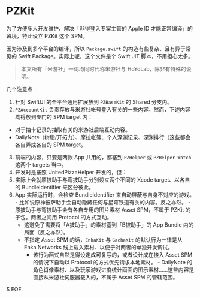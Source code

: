 # PZKit

为了方便多人开发维护、解决「非得登入专案主管的 Apple ID 才能正常编译」的窘境，特此设立 PZKit 这个 SPM。

因为涉及到多个平台的编译，所以 `Package.swift` 的构造有些复杂、且有异于常见的 Swift Package。实际上呢，这个文件是个 Swift JIT 脚本，不用担心太多。

> 本文所有「米游社」一词均同时代称米游社与 HoYoLab，除非有特殊的说明。

几个注意点：

1. 针对 SwiftUI 的全平台通用扩展放到 `PZBaseKit` 的 Shared 分支内。
2. `PZAccountKit` 负责存放与米游社帐号登入有关的一些内容。然而，下述内容均得放到专门的 SPM target 内：
  - 对于抽卡记录的抽取有关的米游社后端互动内容。
  - DailyNote（树脂/开拓力）、摩拉帐簿、个人深渊记录、深渊排行（这些都会各自弄成各自的 SPM target。
3. 前端的内容，只要是两款 App 共用的，都塞到 `PZHelper` 或 `PZHelper-Watch` 这两个 targets 当中。
4. 开发时是按照 UnitedPizzaHelper 开发的，但：
  1. 实际上会就原披助手与穹披助手分别设立两个不同的 Xcode target、以各自的 BundleIdentifier 来区分彼此。
  2. App 实际运行时，会检查 BundleIdentifier 来自动屏蔽与自身不对应的游戏。
    - 比如说原神披萨助手会自动隐藏任何与星穹铁道有关的内容。反之亦然。
    - 原披助手与穹披助手会有各自专用的图片素材 Asset SPM，不属于 PZKit 的子包。两者之间用 Protocol 的方式互动。
      - 这避免了需要将「A披助手」的素材塞到「B披助手」的 App Bundle 内的局面（反之亦然）。
      - 不指定 Asset SPM 的话，`EnkaKit` 与 `GachaKit` 的默认行为一律是从 Enka.Networks 线上载入素材、以便于对两者的单独开发调试。
        - 该行为函式自然是得设定成可复写的，或者设计成在接入 Asset SPM 的情况下自动以 Protocol 的方式优先请求本地素材。
    - DailyNote 的角色肖像素材、以及玩家游戏进度统计画面的图示素材……这些内容是直接从米游社伺服器载入的，不属于 Asset SPM 的管辖范围。

$ EOF.
